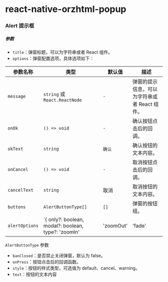 # react-native-orzhtml-popup

### Alert 提示框

##### 参数
* `title`：弹窗标题，可以为字符串或者 React 组件。
* `options`：弹窗配置选项，具体选项如下：

参数名称 | 类型 | 默认值 | 描述
------ | ------ | ------ | ------
`message`|	`string` 或 `React.ReactNode`|`-`|弹窗的提示信息，可以为字符串或者 React 组件。
`onOk`|`() => void`|`-`|确认按钮点击后的回调。
`okText`| `string` | `确认` |确认按钮的文本内容。
`onCancel`|`() => void`|`-`|取消按钮点击后的回调。
`cancelText`|`string`|取消|取消按钮的文本内容。
`buttons`|`AlertButtonType[]`|`[]`|弹窗的按钮组。
`alertOptions`|`{ only?: boolean, modal?: boolean, type?: 'zoomIn' | 'zoomOut' | 'fade' | 'custom' | 'none' }`|`{ only: true, modal: true, type: 'zoomIn' }`|弹窗的配置选项。

`AlertButtonType`
参数
* `banClosed`：是否禁止关闭弹窗，默认为 false。
* `onPress`：按钮点击后的回调函数。
* `style`：按钮的样式类型，可选值为 default、cancel、warning。
* `text`：按钮的文本内容


